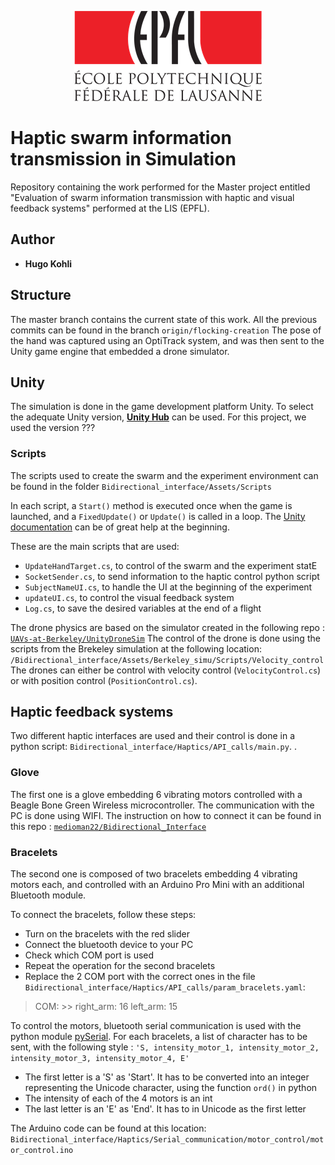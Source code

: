 
<p align="center">
  <img src=https://github.com/AntoineWeber/Bidirectional_Interface/blob/master/readme_images/epfl_logo.png>
</p>

# Haptic swarm information transmission in Simulation
Repository containing the work performed for the Master project entitled "Evaluation of swarm information transmission with haptic and visual feedback systems" performed at the LIS (EPFL).

## Author

* **Hugo Kohli**

## Structure
The master branch contains the current state of this work. All the previous commits can be found in the branch `origin/flocking-creation`
The pose of the hand was captured using an OptiTrack system, and was then sent to the Unity game engine that embedded a drone simulator.

## Unity
The simulation is done in the game development platform Unity.
To select the adequate Unity version, **[Unity Hub](https://docs.unity3d.com/Manual/GettingStartedInstallingHub.html)** can be used.
For this project, we used the version ???
### Scripts
The scripts used to create the swarm and the experiment environment can be found in the folder `Bidirectional_interface/Assets/Scripts`

In each script, a `Start()` method is executed once when the game is launched, and a `FixedUpdate()` or `Update()` is called in a loop. The [Unity documentation](https://learn.unity.com/) can be of great help at the beginning.

These are the main scripts that are used:
 - `UpdateHandTarget.cs`, to control of the swarm and the experiment statE
 - `SocketSender.cs`, to send information to the haptic control python script
 - `SubjectNameUI.cs`, to handle the UI at the beginning of the experiment
 - `updateUI.cs`, to control the visual feedback system
 - `Log.cs`, to save the desired variables at the end of a flight

The drone physics are based on the simulator created in the following repo :  
[`UAVs-at-Berkeley/UnityDroneSim`](https://github.com/UAVs-at-Berkeley/UnityDroneSim)
The control of the drone is done using the scripts from the Brekeley simulation at the following location:
`/Bidirectional_interface/Assets/Berkeley_simu/Scripts/Velocity_control`
The drones can either be control with velocity control (`VelocityControl.cs`) or with position control (`PositionControl.cs`).

## Haptic feedback systems
Two different haptic interfaces are used and their control is done in a python script: 
`Bidirectional_interface/Haptics/API_calls/main.py`. . 

### Glove
The first one is a glove embedding 6 vibrating motors controlled with a Beagle Bone Green Wireless microcontroller. The communication with the PC is done using WIFI. The instruction on how to connect it can be found in this repo : [`medioman22/Bidirectional_Interface`](https://github.com/medioman22/Bidirectional_Interface)

### Bracelets
The second one is composed of two bracelets embedding 4 vibrating motors each, and controlled with an Arduino Pro Mini with an additional Bluetooth module.

To connect the bracelets, follow these steps:

 - Turn on the bracelets with the red slider
 - Connect the bluetooth device to your PC
 - Check which COM port is used
 - Repeat the operation for the second bracelets
 - Replace the 2 COM port with the correct ones in the file `Bidirectional_interface/Haptics/API_calls/param_bracelets.yaml`:
> COM:
	>> right_arm: 16
	left_arm: 15

To control the motors, bluetooth serial communication is used with the python module [pySerial](https://pypi.org/project/pyserial/). For each bracelets, a list of character has to be sent, with the following style : 
 `'S, intensity_motor_1, intensity_motor_2, intensity_motor_3, intensity_motor_4, E'`
 

 - The first letter is a 'S' as 'Start'. It has to be converted into an integer representing the Unicode character, using the function `ord()` in python
 - The intensity of each of the 4 motors is an int
 - The last letter is an 'E' as 'End'. It has to in Unicode as the first letter

The Arduino code can be found at this location: `Bidirectional_interface/Haptics/Serial_communication/motor_control/motor_control.ino`

